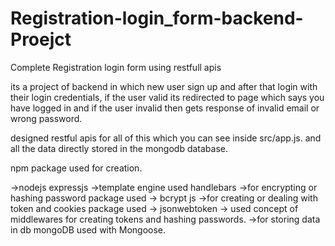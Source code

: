 # Registration-login_form-backend-Proejct
Complete Registration login form using restfull apis

its a project of backend in which new user sign up and after that login with their login credentials,
if the user valid its redirected to page which says you have logged in and if the user invalid then gets response of invalid email or wrong password.

designed restful apis for all of this which you can see inside src/app.js.
and all the data directly stored in the mongodb database.

npm package used for creation.

->nodejs expressjs
->template engine used handlebars
->for encrypting or hashing password package used -> bcrypt js
->for creating or dealing with token and cookies package used -> jsonwebtoken
-> used concept of middlewares for creating tokens and hashing passwords.
->for storing data in db mongoDB used with Mongoose.

